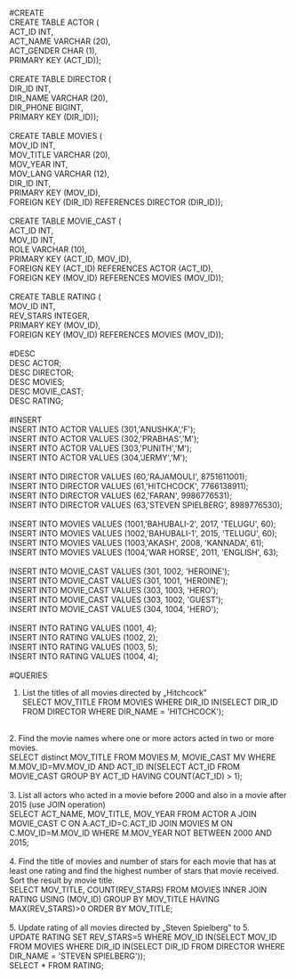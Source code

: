 #CREATE<br>
CREATE TABLE ACTOR (<br>
ACT_ID INT,<br>
ACT_NAME VARCHAR (20),<br>
ACT_GENDER CHAR (1),<br>
PRIMARY KEY (ACT_ID));<br>
<br>
CREATE TABLE DIRECTOR (<br>
DIR_ID INT,<br>
DIR_NAME VARCHAR (20),<br>
DIR_PHONE BIGINT,<br>
PRIMARY KEY (DIR_ID));<br>
<br>
CREATE TABLE MOVIES (<br>
MOV_ID INT,<br>
MOV_TITLE VARCHAR (20),<br>
MOV_YEAR INT,<br>
MOV_LANG VARCHAR (12),<br>
DIR_ID INT,<br>
PRIMARY KEY (MOV_ID),<br>
FOREIGN KEY (DIR_ID) REFERENCES DIRECTOR (DIR_ID));<br>
<br>
CREATE TABLE MOVIE_CAST (<br>
ACT_ID INT,<br>
MOV_ID INT,<br>
ROLE VARCHAR (10),<br>
PRIMARY KEY (ACT_ID, MOV_ID),<br>
FOREIGN KEY (ACT_ID) REFERENCES ACTOR (ACT_ID),<br>
FOREIGN KEY (MOV_ID) REFERENCES MOVIES (MOV_ID));<br>
<br>
CREATE TABLE RATING (<br>
MOV_ID INT,<br>
REV_STARS INTEGER,<br>
PRIMARY KEY (MOV_ID),<br>
FOREIGN KEY (MOV_ID) REFERENCES MOVIES (MOV_ID));<br>
<br>
#DESC<br>
DESC ACTOR;<br>
DESC DIRECTOR;<br>
DESC MOVIES;<br>
DESC MOVIE_CAST;<br>
DESC RATING;<br>
<br>
#INSERT<br>
INSERT INTO ACTOR VALUES (301,'ANUSHKA','F');<br>
INSERT INTO ACTOR VALUES (302,'PRABHAS','M');<br>
INSERT INTO ACTOR VALUES (303,'PUNITH','M');<br>
INSERT INTO ACTOR VALUES (304,'JERMY','M');<br>
<br>
INSERT INTO DIRECTOR VALUES (60,'RAJAMOULI', 8751611001);<br>
INSERT INTO DIRECTOR VALUES (61,'HITCHCOCK', 7766138911);<br>
INSERT INTO DIRECTOR VALUES (62,'FARAN', 9986776531);<br>
INSERT INTO DIRECTOR VALUES (63,'STEVEN SPIELBERG', 8989776530);<br>
<br>
INSERT INTO MOVIES VALUES (1001,'BAHUBALI-2', 2017, 'TELUGU', 60);<br>
INSERT INTO MOVIES VALUES (1002,'BAHUBALI-1', 2015, 'TELUGU', 60);<br>
INSERT INTO MOVIES VALUES (1003,'AKASH', 2008, 'KANNADA', 61);<br>
INSERT INTO MOVIES VALUES (1004,'WAR HORSE', 2011, 'ENGLISH', 63);<br>
<br>
INSERT INTO MOVIE_CAST VALUES (301, 1002, 'HEROINE');<br>
INSERT INTO MOVIE_CAST VALUES (301, 1001, 'HEROINE');<br>
INSERT INTO MOVIE_CAST VALUES (303, 1003, 'HERO');<br>
INSERT INTO MOVIE_CAST VALUES (303, 1002, 'GUEST');<br>
INSERT INTO MOVIE_CAST VALUES (304, 1004, 'HERO');<br>
<br>
INSERT INTO RATING VALUES (1001, 4);<br>
INSERT INTO RATING VALUES (1002, 2);<br>
INSERT INTO RATING VALUES (1003, 5);<br>
INSERT INTO RATING VALUES (1004, 4);<br>
<br>
#QUERIES
1.	List the titles of all movies directed by „Hitchcock‟<br>
SELECT MOV_TITLE FROM MOVIES WHERE DIR_ID IN(SELECT DIR_ID FROM DIRECTOR WHERE DIR_NAME = 'HITCHCOCK');<br>
<br>
2.	Find the movie names where one or more actors acted in two or more movies.<br>
SELECT distinct MOV_TITLE FROM MOVIES M, MOVIE_CAST MV WHERE M.MOV_ID=MV.MOV_ID AND ACT_ID IN(SELECT ACT_ID FROM MOVIE_CAST GROUP BY ACT_ID HAVING COUNT(ACT_ID) > 1);<br>
<br>
3.	List all actors who acted in a movie before 2000 and also in a movie after 2015 (use JOIN operation)<br>
SELECT ACT_NAME, MOV_TITLE, MOV_YEAR FROM ACTOR A JOIN MOVIE_CAST C ON A.ACT_ID=C.ACT_ID JOIN MOVIES M ON C.MOV_ID=M.MOV_ID WHERE M.MOV_YEAR NOT BETWEEN 2000 AND 2015;<br>
<br>
4.	Find the title of movies and number of stars for each movie that has at least one rating and find the highest number of stars that movie received. Sort the result by movie title.<br>
 SELECT MOV_TITLE, COUNT(REV_STARS) FROM MOVIES INNER JOIN RATING  USING (MOV_ID) GROUP BY MOV_TITLE HAVING MAX(REV_STARS)>0 ORDER BY MOV_TITLE;<br>
<br>
5.	Update rating of all movies directed by „Steven Spielberg‟ to 5.<br>
UPDATE RATING SET REV_STARS=5 WHERE MOV_ID IN(SELECT MOV_ID  FROM MOVIES WHERE DIR_ID IN(SELECT DIR_ID FROM DIRECTOR WHERE DIR_NAME = 'STEVEN SPIELBERG'));<br>
SELECT * FROM RATING;

